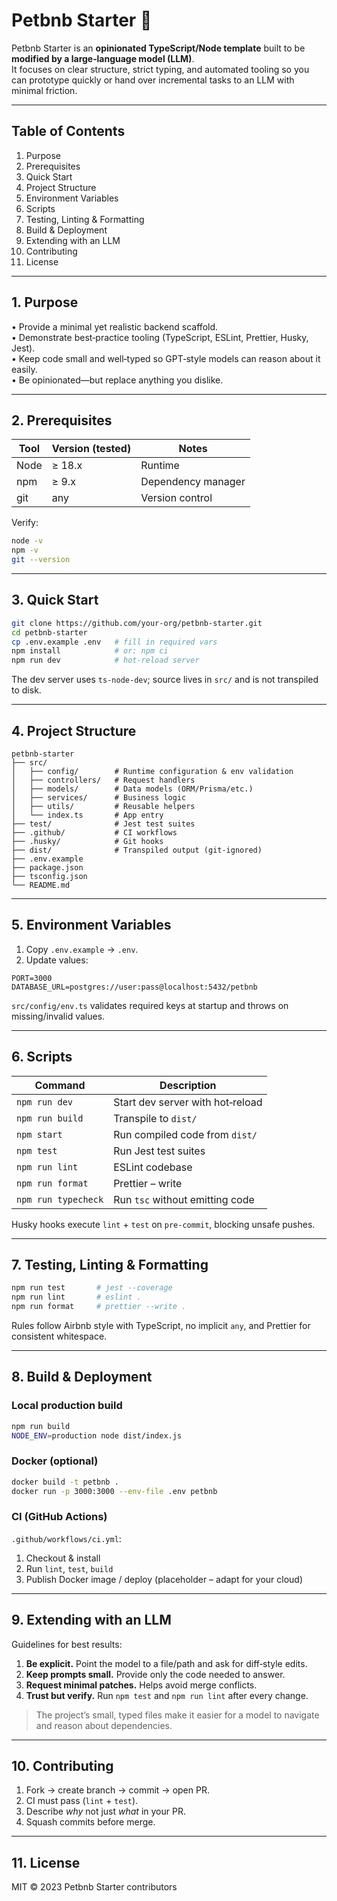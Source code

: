# Petbnb Starter 🐾

Petbnb Starter is an **opinionated TypeScript/Node template** built to be **modified by a large‑language model (LLM)**.  
It focuses on clear structure, strict typing, and automated tooling so you can prototype quickly or hand over incremental tasks to an LLM with minimal friction.

---

## Table of Contents
1. Purpose
2. Prerequisites
3. Quick Start
4. Project Structure
5. Environment Variables
6. Scripts
7. Testing, Linting & Formatting
8. Build & Deployment
9. Extending with an LLM
10. Contributing
11. License

---

## 1. Purpose

• Provide a minimal yet realistic backend scaffold.  
• Demonstrate best‑practice tooling (TypeScript, ESLint, Prettier, Husky, Jest).  
• Keep code small and well‑typed so GPT‑style models can reason about it easily.  
• Be opinionated—but replace anything you dislike.

---

## 2. Prerequisites

| Tool | Version (tested) | Notes              |
| ---- | ---------------- | ------------------ |
| Node | ≥ 18.x           | Runtime            |
| npm  | ≥ 9.x            | Dependency manager |
| git  | any              | Version control    |

Verify:

```bash
node -v
npm -v
git --version
```

---

## 3. Quick Start

```bash
git clone https://github.com/your‑org/petbnb-starter.git
cd petbnb-starter
cp .env.example .env   # fill in required vars
npm install            # or: npm ci
npm run dev            # hot‑reload server
```

The dev server uses `ts-node-dev`; source lives in `src/` and is not transpiled to disk.

---

## 4. Project Structure

```
petbnb-starter
├── src/
│   ├── config/        # Runtime configuration & env validation
│   ├── controllers/   # Request handlers
│   ├── models/        # Data models (ORM/Prisma/etc.)
│   ├── services/      # Business logic
│   ├── utils/         # Reusable helpers
│   └── index.ts       # App entry
├── test/              # Jest test suites
├── .github/           # CI workflows
├── .husky/            # Git hooks
├── dist/              # Transpiled output (git‑ignored)
├── .env.example
├── package.json
├── tsconfig.json
└── README.md
```

---

## 5. Environment Variables

1. Copy `.env.example` → `.env`.  
2. Update values:

```
PORT=3000
DATABASE_URL=postgres://user:pass@localhost:5432/petbnb
```

`src/config/env.ts` validates required keys at startup and throws on missing/invalid values.

---

## 6. Scripts

| Command            | Description                                   |
| ------------------ | --------------------------------------------- |
| `npm run dev`      | Start dev server with hot‑reload              |
| `npm run build`    | Transpile to `dist/`                          |
| `npm start`        | Run compiled code from `dist/`                |
| `npm test`         | Run Jest test suites                          |
| `npm run lint`     | ESLint codebase                               |
| `npm run format`   | Prettier – write                              |
| `npm run typecheck`| Run `tsc` without emitting code               |

Husky hooks execute `lint` + `test` on `pre‑commit`, blocking unsafe pushes.

---

## 7. Testing, Linting & Formatting

```bash
npm run test       # jest --coverage
npm run lint       # eslint .
npm run format     # prettier --write .
```

Rules follow Airbnb style with TypeScript, no implicit `any`, and Prettier for consistent whitespace.

---

## 8. Build & Deployment

### Local production build

```bash
npm run build
NODE_ENV=production node dist/index.js
```

### Docker (optional)

```bash
docker build -t petbnb .
docker run -p 3000:3000 --env-file .env petbnb
```

### CI (GitHub Actions)

`.github/workflows/ci.yml`:

1. Checkout & install  
2. Run `lint`, `test`, `build`  
3. Publish Docker image / deploy (placeholder – adapt for your cloud)

---

## 9. Extending with an LLM

Guidelines for best results:

1. **Be explicit.** Point the model to a file/path and ask for diff‑style edits.  
2. **Keep prompts small.** Provide only the code needed to answer.  
3. **Request minimal patches.** Helps avoid merge conflicts.  
4. **Trust but verify.** Run `npm test` and `npm run lint` after every change.

> The project’s small, typed files make it easier for a model to navigate and reason about dependencies.

---

## 10. Contributing

1. Fork → create branch → commit → open PR.  
2. CI must pass (`lint` + `test`).  
3. Describe *why* not just *what* in your PR.  
4. Squash commits before merge.

---

## 11. License

MIT © 2023 Petbnb Starter contributors
